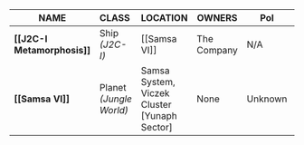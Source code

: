 
| **NAME**                    | **CLASS**                  | **LOCATION**                                 | **OWNERS**  | **PoI** | **GoI** |
| --------------------------- | :------------------------- | -------------------------------------------- | ----------- | ------- | ------- |
| **[[J2C-I Metamorphosis]]** | Ship *(J2C-I)*             | [[Samsa VI]]                                 | The Company | N/A     | N/A     |
| **[[Samsa VI]]**            | Planet<br>*(Jungle World)* | Samsa System, Viczek Cluster [Yunaph Sector] | None        | Unknown | Unknown |
